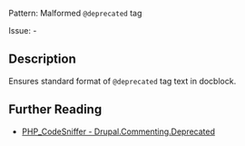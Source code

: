 Pattern: Malformed `@deprecated` tag

Issue: -

## Description

Ensures standard format of `@deprecated` tag text in docblock.

## Further Reading

* [PHP_CodeSniffer - Drupal.Commenting.Deprecated](https://git.drupalcode.org/project/coder/-/tree/8.3.x/coder_sniffer/Drupal/Sniffs/Commenting/DeprecatedSniff.php)